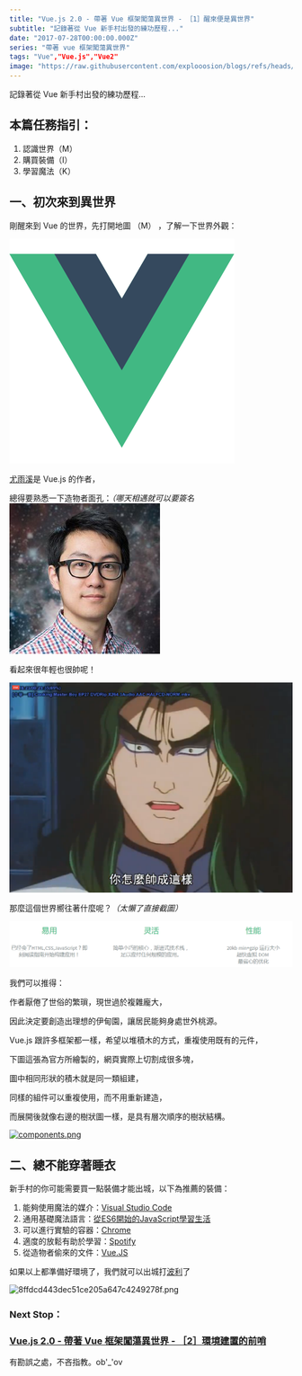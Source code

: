 ```yaml
---
title: "Vue.js 2.0 - 帶著 Vue 框架闖蕩異世界 - ［1］醒來便是異世界"
subtitle: "記錄著從 Vue 新手村出發的練功歷程..."
date: "2017-07-28T00:00:00.000Z"
series: "帶著 vue 框架闖蕩異世界"
tags: "Vue","Vue.js","Vue2"
image: "https://raw.githubusercontent.com/explooosion/blogs/refs/heads/main/docs/images/2017-07-28_Vue.js%202.0%20-%20%E5%B8%B6%E8%91%97%20Vue%20%E6%A1%86%E6%9E%B6%E9%97%96%E8%95%A9%E7%95%B0%E4%B8%96%E7%95%8C%20-%20%EF%BC%BB1%EF%BC%BD%E9%86%92%E4%BE%86%E4%BE%BF%E6%98%AF%E7%95%B0%E4%B8%96%E7%95%8C/banner/logo.png"
--- 
```


記錄著從 Vue 新手村出發的練功歷程...

本篇任務指引：
-------

1.  認識世界（M）
2.  購買裝備（I）
3.  學習魔法（K）

**一、初次來到異世界**
-------------

剛醒來到 Vue 的世界，先打開地圖 （M） ，了解一下世界外觀：

[![logo.png](https://raw.githubusercontent.com/explooosion/blogs/refs/heads/main/docs/images/2017-07-28_Vue.js%202.0%20-%20%E5%B8%B6%E8%91%97%20Vue%20%E6%A1%86%E6%9E%B6%E9%97%96%E8%95%A9%E7%95%B0%E4%B8%96%E7%95%8C%20-%20%EF%BC%BB1%EF%BC%BD%E9%86%92%E4%BE%86%E4%BE%BF%E6%98%AF%E7%95%B0%E4%B8%96%E7%95%8C/logo.png)](https://cn.vuejs.org/)

[尤雨溪](http://baike.baidu.com/item/%E5%B0%A4%E9%9B%A8%E6%BA%AA/2281470?fr=aladdin)是 Vue.js 的作者，

總得要熟悉一下造物者面孔：_（哪天相遇就可以要簽名_[![1501178758_40127.png](https://raw.githubusercontent.com/explooosion/blogs/refs/heads/main/docs/images/2017-07-28_Vue.js%202.0%20-%20%E5%B8%B6%E8%91%97%20Vue%20%E6%A1%86%E6%9E%B6%E9%97%96%E8%95%A9%E7%95%B0%E4%B8%96%E7%95%8C%20-%20%EF%BC%BB1%EF%BC%BD%E9%86%92%E4%BE%86%E4%BE%BF%E6%98%AF%E7%95%B0%E4%B8%96%E7%95%8C/1501178758_40127.png)](https://baike.baidu.com/item/%E5%B0%A4%E9%9B%A8%E6%BA%AA/2281470?fr=aladdin)

看起來很年輕也很帥呢！

![1501336243_22608.png](https://raw.githubusercontent.com/explooosion/blogs/refs/heads/main/docs/images/2017-07-28_Vue.js%202.0%20-%20%E5%B8%B6%E8%91%97%20Vue%20%E6%A1%86%E6%9E%B6%E9%97%96%E8%95%A9%E7%95%B0%E4%B8%96%E7%95%8C%20-%20%EF%BC%BB1%EF%BC%BD%E9%86%92%E4%BE%86%E4%BE%BF%E6%98%AF%E7%95%B0%E4%B8%96%E7%95%8C/1501336243_22608.png)

那麼這個世界嚮往著什麼呢？_（太懶了直接截圖）_

[![1501178848_79669.png](https://raw.githubusercontent.com/explooosion/blogs/refs/heads/main/docs/images/2017-07-28_Vue.js%202.0%20-%20%E5%B8%B6%E8%91%97%20Vue%20%E6%A1%86%E6%9E%B6%E9%97%96%E8%95%A9%E7%95%B0%E4%B8%96%E7%95%8C%20-%20%EF%BC%BB1%EF%BC%BD%E9%86%92%E4%BE%86%E4%BE%BF%E6%98%AF%E7%95%B0%E4%B8%96%E7%95%8C/1501178848_79669.png)](https://dotblogsfile.blob.core.windows.net/user/incredible/b3a5ebcb-c115-404f-aee9-a76df0434f7a/1501178848_79669.png)

我們可以推得：

作者厭倦了世俗的繁瑣，現世過於複雜龐大，

因此決定要創造出理想的伊甸園，讓居民能夠身處世外桃源。

Vue.js 跟許多框架都一樣，希望以堆積木的方式，重複使用既有的元件，

下圖這張為官方所繪製的，網頁實際上切割成很多塊，

圖中相同形狀的積木就是同一類組建，

同樣的組件可以重複使用，而不用重新建造，

而展開後就像右邊的樹狀圖一樣，是具有層次順序的樹狀結構。

[![components.png](https://raw.githubusercontent.com/explooosion/blogs/refs/heads/main/docs/images/2017-07-28_Vue.js%202.0%20-%20%E5%B8%B6%E8%91%97%20Vue%20%E6%A1%86%E6%9E%B6%E9%97%96%E8%95%A9%E7%95%B0%E4%B8%96%E7%95%8C%20-%20%EF%BC%BB1%EF%BC%BD%E9%86%92%E4%BE%86%E4%BE%BF%E6%98%AF%E7%95%B0%E4%B8%96%E7%95%8C/components.png)](https://cn.vuejs.org/v2/guide/)

**二、總不能穿著睡衣**
-------------

新手村的你可能需要買一點裝備才能出城，以下為推薦的裝備：

1.  能夠使用魔法的媒介：[Visual Studio Code](https://code.visualstudio.com/)
2.  通用基礎魔法語言：[從ES6開始的JavaScript學習生活](https://eyesofkids.gitbooks.io/javascript-start-from-es6/)
3.  可以進行實驗的容器：[Chrome](https://www.google.com.tw/chrome/browser/desktop/index.html)
4.  適度的放鬆有助於學習：[Spotify](https://www.spotify.com/tw/)
5.  從造物者偷來的文件：[Vue.JS](https://cn.vuejs.org/v2/guide/)

如果以上都準備好環境了，我們就可以出城打[波利](http://gametsg.techbang.com/ro/index.php?view=npc&npc=1002)了

![8ffdcd443dec51ce205a647c4249278f.png](https://raw.githubusercontent.com/explooosion/blogs/refs/heads/main/docs/images/2017-07-28_Vue.js%202.0%20-%20%E5%B8%B6%E8%91%97%20Vue%20%E6%A1%86%E6%9E%B6%E9%97%96%E8%95%A9%E7%95%B0%E4%B8%96%E7%95%8C%20-%20%EF%BC%BB1%EF%BC%BD%E9%86%92%E4%BE%86%E4%BE%BF%E6%98%AF%E7%95%B0%E4%B8%96%E7%95%8C/8ffdcd443dec51ce205a647c4249278f.png)

### Next Stop：

### [Vue.js 2.0 - 帶著 Vue 框架闖蕩異世界 - ［2］環境建置的前哨](https://dotblogs.com.tw/explooosion/2017/07/28/150538)

有勘誤之處，不吝指教。ob'\_'ov